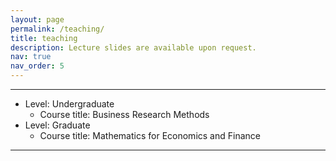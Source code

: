 ```yaml
---
layout: page
permalink: /teaching/
title: teaching
description: Lecture slides are available upon request.
nav: true
nav_order: 5
---
```

---

- Level: Undergraduate
    - Course title: Business Research Methods
- Level: Graduate
    - Course title: Mathematics for Economics and Finance
 

---
